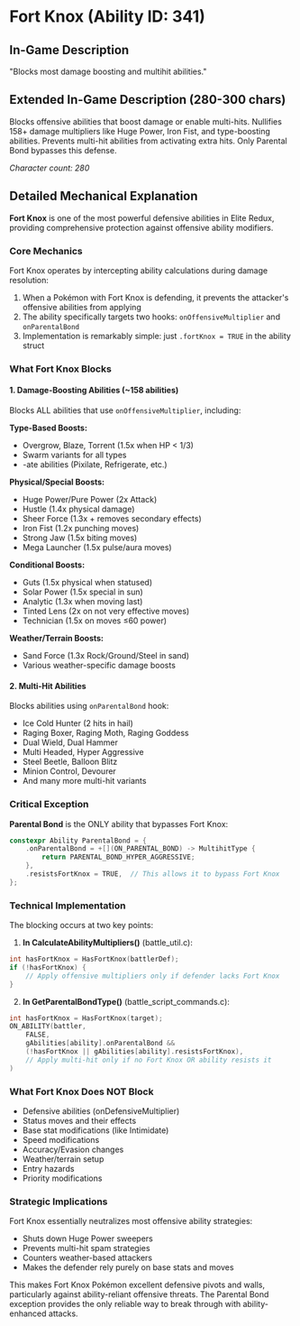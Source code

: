# Fort Knox (Ability ID: 341)

## In-Game Description
"Blocks most damage boosting and multihit abilities."

## Extended In-Game Description (280-300 chars)
Blocks offensive abilities that boost damage or enable multi-hits. Nullifies 158+ damage multipliers like Huge Power, Iron Fist, and type-boosting abilities. Prevents multi-hit abilities from activating extra hits. Only Parental Bond bypasses this defense.

*Character count: 280*

## Detailed Mechanical Explanation
**Fort Knox** is one of the most powerful defensive abilities in Elite Redux, providing comprehensive protection against offensive ability modifiers.

### Core Mechanics
Fort Knox operates by intercepting ability calculations during damage resolution:
1. When a Pokémon with Fort Knox is defending, it prevents the attacker's offensive abilities from applying
2. The ability specifically targets two hooks: `onOffensiveMultiplier` and `onParentalBond`
3. Implementation is remarkably simple: just `.fortKnox = TRUE` in the ability struct

### What Fort Knox Blocks

#### 1. Damage-Boosting Abilities (~158 abilities)
Blocks ALL abilities that use `onOffensiveMultiplier`, including:

**Type-Based Boosts:**
- Overgrow, Blaze, Torrent (1.5x when HP < 1/3)
- Swarm variants for all types
- -ate abilities (Pixilate, Refrigerate, etc.)

**Physical/Special Boosts:**
- Huge Power/Pure Power (2x Attack)
- Hustle (1.4x physical damage)
- Sheer Force (1.3x + removes secondary effects)
- Iron Fist (1.2x punching moves)
- Strong Jaw (1.5x biting moves)
- Mega Launcher (1.5x pulse/aura moves)

**Conditional Boosts:**
- Guts (1.5x physical when statused)
- Solar Power (1.5x special in sun)
- Analytic (1.3x when moving last)
- Tinted Lens (2x on not very effective moves)
- Technician (1.5x on moves ≤60 power)

**Weather/Terrain Boosts:**
- Sand Force (1.3x Rock/Ground/Steel in sand)
- Various weather-specific damage boosts

#### 2. Multi-Hit Abilities
Blocks abilities using `onParentalBond` hook:
- Ice Cold Hunter (2 hits in hail)
- Raging Boxer, Raging Moth, Raging Goddess
- Dual Wield, Dual Hammer
- Multi Headed, Hyper Aggressive
- Steel Beetle, Balloon Blitz
- Minion Control, Devourer
- And many more multi-hit variants

### Critical Exception
**Parental Bond** is the ONLY ability that bypasses Fort Knox:
```cpp
constexpr Ability ParentalBond = {
    .onParentalBond = +[](ON_PARENTAL_BOND) -> MultihitType { 
        return PARENTAL_BOND_HYPER_AGGRESSIVE; 
    },
    .resistsFortKnox = TRUE,  // This allows it to bypass Fort Knox
};
```

### Technical Implementation
The blocking occurs at two key points:

1. **In CalculateAbilityMultipliers()** (battle_util.c):
```cpp
int hasFortKnox = HasFortKnox(battlerDef);
if (!hasFortKnox) {
    // Apply offensive multipliers only if defender lacks Fort Knox
}
```

2. **In GetParentalBondType()** (battle_script_commands.c):
```cpp
int hasFortKnox = HasFortKnox(target);
ON_ABILITY(battler,
    FALSE,
    gAbilities[ability].onParentalBond && 
    (!hasFortKnox || gAbilities[ability].resistsFortKnox),
    // Apply multi-hit only if no Fort Knox OR ability resists it
)
```

### What Fort Knox Does NOT Block
- Defensive abilities (onDefensiveMultiplier)
- Status moves and their effects
- Base stat modifications (like Intimidate)
- Speed modifications
- Accuracy/Evasion changes
- Weather/terrain setup
- Entry hazards
- Priority modifications

### Strategic Implications
Fort Knox essentially neutralizes most offensive ability strategies:
- Shuts down Huge Power sweepers
- Prevents multi-hit spam strategies
- Counters weather-based attackers
- Makes the defender rely purely on base stats and moves

This makes Fort Knox Pokémon excellent defensive pivots and walls, particularly against ability-reliant offensive threats. The Parental Bond exception provides the only reliable way to break through with ability-enhanced attacks.